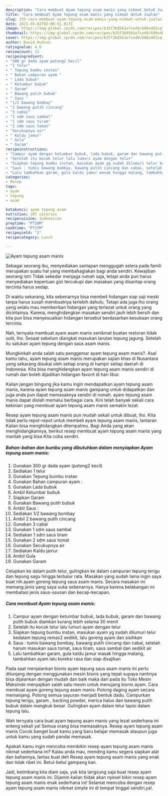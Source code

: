 ```yaml
---
description: "Cara membuat Ayam tepung asam manis yang nikmat Untuk Jualan"
title: "Cara membuat Ayam tepung asam manis yang nikmat Untuk Jualan"
slug: 335-cara-membuat-ayam-tepung-asam-manis-yang-nikmat-untuk-jualan
date: 2021-05-02T02:00:51.017Z
image: https://img-global.cpcdn.com/recipes/b35f3b8561e7ced0/680x482cq70/ayam-tepung-asam-manis-foto-resep-utama.jpg
thumbnail: https://img-global.cpcdn.com/recipes/b35f3b8561e7ced0/680x482cq70/ayam-tepung-asam-manis-foto-resep-utama.jpg
cover: https://img-global.cpcdn.com/recipes/b35f3b8561e7ced0/680x482cq70/ayam-tepung-asam-manis-foto-resep-utama.jpg
author: David Hudson
ratingvalue: 4.6
reviewcount: 12
recipeingredient:
- "300 gr dada ayam potong2 kecil"
- "1 telur"
- " Tepung bumbu instan"
- " Bahan campuran ayam "
- " Lada bubuk"
- " Ketumbar bubuk"
- " Garam"
- " Bawang putih bubuk"
- " Saus "
- "1/2 bawang bombay"
- "2 bawang putih cincang"
- "3 cabai"
- "1 sdm saus sambal"
- "1 sdm saus tiram"
- "2 sdm saus tomat"
- "Secukupnya air"
- " Kaldu jamur"
- " Gula"
- " Garam"
recipeinstructions:
- "Campur ayam dengan ketumbar bubuk, lada bubuk, garam dan bawang putih bubuk diamkan kurang lebih selama 30 menit"
- "Setelah itu kocok telur lalu lumuri ayam dengan telur"
- "Siapkan tepung bumbu instan, masukan ayam yg sudah dilumuri telur kedalam tepung remas2 sedikit, lalu goreng ayam dan sisihkan"
- "Saus : tumis bawang bombay, bawang putih cincang dan cabai, setelah harum masukan saus tomat, saus tiram, saus sambal dan sedikit air"
- "Lalu tambahkan garam, gula kaldu jamur masak hingga matang, tambahkan ayam lalu koreksi rasa dan siap disajikan"
categories:
- Resep
tags:
- ayam
- tepung
- asam

katakunci: ayam tepung asam 
nutrition: 207 calories
recipecuisine: Indonesian
preptime: "PT30M"
cooktime: "PT37M"
recipeyield: "2"
recipecategory: Lunch

---
```



![Ayam tepung asam manis](https://img-global.cpcdn.com/recipes/b35f3b8561e7ced0/680x482cq70/ayam-tepung-asam-manis-foto-resep-utama.jpg)

Sebagai seorang ibu, menyediakan santapan menggugah selera pada famili merupakan suatu hal yang membahagiakan bagi anda sendiri. Kewajiban seorang istri Tidak sekedar menjaga rumah saja, tetapi anda pun harus menyediakan keperluan gizi tercukupi dan masakan yang disantap orang tercinta harus sedap.

Di waktu  sekarang, kita sebenarnya bisa membeli hidangan siap saji meski tanpa harus susah membuatnya terlebih dahulu. Tetapi ada juga lho orang yang selalu mau memberikan hidangan yang terlezat untuk orang yang dicintainya. Karena, menghidangkan masakan sendiri jauh lebih bersih dan kita pun bisa menyesuaikan hidangan tersebut berdasarkan kesukaan orang tercinta. 

Nah, ternyata membuat ayam asam manis senikmat buatan restoran tidak sulit, lho. Sesaat sebelum diangkat masukan larutan tepung jagung. Setelah itu satukan ayam tepung dengan saus asam manis.

Mungkinkah anda salah satu penggemar ayam tepung asam manis?. Asal kamu tahu, ayam tepung asam manis merupakan sajian khas di Nusantara yang sekarang disukai oleh setiap orang di hampir setiap daerah di Indonesia. Kita bisa menghidangkan ayam tepung asam manis sendiri di rumah dan boleh dijadikan hidangan favorit di hari libur.

Kalian jangan bingung jika kamu ingin mendapatkan ayam tepung asam manis, karena ayam tepung asam manis gampang untuk didapatkan dan juga anda pun dapat memasaknya sendiri di rumah. ayam tepung asam manis dapat diolah memalui berbagai cara. Kini telah banyak sekali cara kekinian yang membuat ayam tepung asam manis semakin lezat.

Resep ayam tepung asam manis pun mudah sekali untuk dibuat, lho. Kita tidak perlu repot-repot untuk membeli ayam tepung asam manis, lantaran Kalian bisa menghidangkan ditempatmu. Bagi Anda yang akan menghidangkannya, berikut resep membuat ayam tepung asam manis yang mantab yang bisa Kita coba sendiri.

<!--inarticleads1-->

##### Bahan-bahan dan bumbu yang dibutuhkan dalam menyiapkan Ayam tepung asam manis:

1. Gunakan 300 gr dada ayam (potong2 kecil)
1. Sediakan 1 telur
1. Gunakan  Tepung bumbu instan
1. Gunakan  Bahan campuran ayam :
1. Gunakan  Lada bubuk
1. Ambil  Ketumbar bubuk
1. Siapkan  Garam
1. Gunakan  Bawang putih bubuk
1. Ambil  Saus :
1. Sediakan 1/2 bawang bombay
1. Ambil 2 bawang putih cincang
1. Gunakan 3 cabai
1. Gunakan 1 sdm saus sambal
1. Sediakan 1 sdm saus tiram
1. Gunakan 2 sdm saus tomat
1. Gunakan Secukupnya air
1. Sediakan  Kaldu jamur
1. Ambil  Gula
1. Gunakan  Garam


Celupkan ke dalam putih telur, gulingkan ke dalam campuran tepung terigu dan tepung sagu hingga terbalur rata. Masakan yang sudah lama ingin saya buat nih.ayam goreng tepung saus asam manis. Secara masakan ini memang jenis yang saya suka sebenarnya. Hanya karena belakangan ini membatasi jenis saus-sausan dan kecap-kecapan. 

<!--inarticleads2-->

##### Cara membuat Ayam tepung asam manis:

1. Campur ayam dengan ketumbar bubuk, lada bubuk, garam dan bawang putih bubuk diamkan kurang lebih selama 30 menit
1. Setelah itu kocok telur lalu lumuri ayam dengan telur
1. Siapkan tepung bumbu instan, masukan ayam yg sudah dilumuri telur kedalam tepung remas2 sedikit, lalu goreng ayam dan sisihkan
1. Saus : tumis bawang bombay, bawang putih cincang dan cabai, setelah harum masukan saus tomat, saus tiram, saus sambal dan sedikit air
1. Lalu tambahkan garam, gula kaldu jamur masak hingga matang, tambahkan ayam lalu koreksi rasa dan siap disajikan


Pada saat menjalankan bisnis ayam tepung saus asam manis ini perlu ditunjang dengan menggunakan mesin bisnis yang tepat supaya nantinya bisa dijalankan dengan mudah dan baik maka dari pada itu Toko Mesin Maksindo menyajikan salah satu mesin untuk menujang bisnis ayam. Cara membuat ayam goreng tepung asam manis: Potong daging ayam secara memanjang. Potong semua sayuran menjadi bentuk dadu. Campurkan tepung terigu, garam , backing powder, merica halus dan bawang putih bubuk dalam mangkuk besar. Gulingkan ayam dalam telur lapisi dalam tepung lalu. 

Wah ternyata cara buat ayam tepung asam manis yang lezat sederhana ini enteng sekali ya! Semua orang bisa memasaknya. Resep ayam tepung asam manis Cocok banget buat kamu yang baru belajar memasak ataupun juga untuk kamu yang sudah pandai memasak.

Apakah kamu ingin mencoba membikin resep ayam tepung asam manis nikmat sederhana ini? Kalau anda mau, mending kamu segera siapkan alat dan bahannya, lantas buat deh Resep ayam tepung asam manis yang enak dan tidak ribet ini. Betul-betul gampang kan. 

Jadi, ketimbang kita diam saja, yuk kita langsung saja buat resep ayam tepung asam manis ini. Dijamin kalian tiidak akan nyesel bikin resep ayam tepung asam manis enak sederhana ini! Selamat mencoba dengan resep ayam tepung asam manis nikmat simple ini di tempat tinggal sendiri,ya!.

